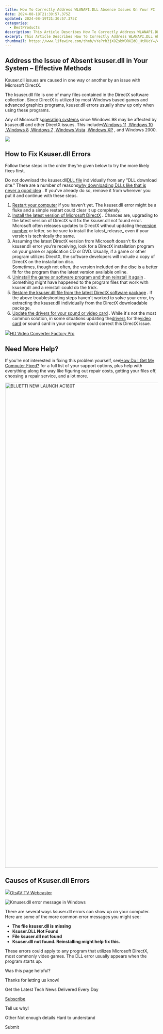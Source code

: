 ```yaml
---
title: How To Correctly Address WLANAPI.DLL Absence Issues On Your PC
date: 2024-08-18T21:30:57.375Z
updated: 2024-08-19T21:30:57.375Z
categories:
  - BestProducts
description: This Article Describes How To Correctly Address WLANAPI.DLL Absence Issues On Your PC
excerpt: This Article Describes How To Correctly Address WLANAPI.DLL Absence Issues On Your PC
thumbnail: https://www.lifewire.com/thmb/vYePrh3jXOZsbWORXIdO_HtRUcY=/400x300/filters:no_upscale():max_bytes(150000):strip_icc():format(webp)/wlanapi-dll-error-message-5a787dbe3037130036108806.PNG
---
```


## Address the Issue of Absent ksuser.dll in Your System – Effective Methods
 Ksuser.dll issues are caused in one way or another by an issue with Microsoft DirectX.

 The ksuser.dll file is one of many files contained in the DirectX software collection. Since DirectX is utilized by most Windows based games and advanced graphics programs, ksuser.dll errors usually show up only when using these programs.

 Any of Microsoft's[operating systems](https://www.lifewire.com/operating-systems-2625912) since Windows 98 may be affected by ksuser.dll and other DirectX issues. This includes[Windows 11](https://www.lifewire.com/windows-11-5188930) ,[Windows 10](https://www.lifewire.com/windows-10-2626217) ,[Windows 8](https://www.lifewire.com/windows-8-2626235) ,[Windows 7](https://www.lifewire.com/windows-7-2626265) ,[Windows Vista](https://www.lifewire.com/windows-vista-2626311) ,[Windows XP](https://www.lifewire.com/windows-xp-2626354) , and Windows 2000.

<!-- affiliate ads begin -->
<a href="https://store.advancedwebranking.com/order/checkout.php?PRODS=4715051&QTY=1&AFFILIATE=108875&CART=1"><img src="https://secure.avangate.com/images/merchant/14edc6ebfdae2e23bbed83d67f50e983/products/33_awr%20logo.png" border="0"></a>
<!-- affiliate ads end -->
## How to Fix Ksuser.dll Errors

 Follow these steps in the order they're given below to try the more likely fixes first.

 Do not download the ksuser.dll[DLL file](https://www.lifewire.com/what-is-a-dll-file-2625852) individually from any "DLL download site." There are a number of reasons[why downloading DLLs like that is never a good idea](https://www.lifewire.com/important-reasons-not-to-download-dll-files-2624455) . If you've already do so, remove it from wherever you put it and continue with these steps.

1. [Restart your computer](https://www.lifewire.com/how-to-reboot-a-computer-2624568) if you haven't yet. The ksuser.dll error might be a fluke and a simple restart could clear it up completely.
2. [Install the latest version of Microsoft DirectX](https://www.lifewire.com/how-to-download-install-directx-2624489) . Chances are, upgrading to the latest version of DirectX will fix the ksuser.dll not found error.  
 Microsoft often releases updates to DirectX without updating the[version number](https://www.lifewire.com/version-number-2626043) or letter, so be sure to install the latest_release_ even if your version is technically the same.
3. Assuming the latest DirectX version from Microsoft doesn't fix the ksuser.dll error you're receiving, look for a DirectX installation program on your game or application CD or DVD. Usually, if a game or other program utilizes DirectX, the software developers will include a copy of DirectX on the installation disc.  
 Sometimes, though not often, the version included on the disc is a better fit for the program than the latest version available online.
4. [Uninstall the game or software program and then reinstall it again](https://www.lifewire.com/what-is-the-proper-way-to-reinstall-a-software-program-2624478) . Something might have happened to the program files that work with ksuser.dll and a reinstall could do the trick.
5. [Restore the ksuser.dll file from the latest DirectX software package](https://www.lifewire.com/how-to-restore-a-missing-directx-dll-file-2624516) . If the above troubleshooting steps haven't worked to solve your error, try extracting the ksuser.dll individually from the DirectX downloadable package.
6. [Update the drivers for your sound or video card](https://www.lifewire.com/how-to-update-drivers-in-windows-2619214) . While it's not the most common solution, in some situations updating the[drivers](https://www.lifewire.com/what-is-a-device-driver-2625796) for the[video card](https://www.lifewire.com/what-is-a-video-card-2618161) or sound card in your computer could correct this DirectX issue.

<!-- affiliate ads begin -->
<a href="https://secure.2checkout.com/order/checkout.php?PRODS=4537546&QTY=1&AFFILIATE=108875&CART=1"><img src="https://secure.avangate.com/images/merchant/4b0a0290ad7df100b77e86839989a75e/products/7_copy_2_2_hdpro.png" border="0">HD Video Converter Factory Pro</a>
<!-- affiliate ads end -->
## Need More Help?

 If you're not interested in fixing this problem yourself, see[How Do I Get My Computer Fixed?](https://www.lifewire.com/how-do-i-get-my-computer-fixed-2625167) for a full list of your support options, plus help with everything along the way like figuring out repair costs, getting your files off, choosing a repair service, and a lot more.

<!-- affiliate ads begin -->
<a href="https://bluettieu.pxf.io/c/5597632/2042323/17091" target="_top" id="2042323"><img src="//a.impactradius-go.com/display-ad/17091-2042323" border="0" alt="BLUETTI NEW LAUNCH AC180T" width="3840" height="1600"/></a><img height="0" width="0" src="https://imp.pxf.io/i/5597632/2042323/17091" style="position:absolute;visibility:hidden;" border="0" />
<!-- affiliate ads end -->
## Causes of Ksuser.dll Errors

<!-- affiliate ads begin -->
<a href="https://otszone.ots7.com/order/checkout.php?PRODS=4713324&QTY=1&AFFILIATE=108875&CART=1"><img src="https://green.ots7.com/screenshots/OtsAV/OtsAVTV1.90-300x188.jpg" border="0">OtsAV TV Webcaster</a>
<!-- affiliate ads end -->
![Kmuser.dll error message in Windows](https://www.lifewire.com/thmb/_kE6cWgEDxkFfWUQYVl5dvpRHPU=/1500x0/filters:no_upscale():max_bytes(150000):strip_icc():format(webp)/kmuser-dll-error-59720c1c519de200114aafc7.png)

 There are several ways ksuser.dll errors can show up on your computer. Here are some of the more common error messages you might see:

* **The file ksuser.dll is missing**
* **Ksuser.DLL Not Found**
* **File ksuser.dll not found**
* **Ksuser.dll not found. Reinstalling might help fix this.**

 These errors could apply to any program that utilizes Microsoft DirectX, most commonly video games. The DLL error usually appears when the program starts up.

Was this page helpful?

Thanks for letting us know!

 Get the Latest Tech News Delivered Every Day

[Subscribe](https://www.lifewire.com/#)

Tell us why!

 Other  Not enough details  Hard to understand

 Submit

<ins class="adsbygoogle"
     style="display:block"
     data-ad-format="autorelaxed"
     data-ad-client="ca-pub-7571918770474297"
     data-ad-slot="1223367746"></ins>



<ins class="adsbygoogle"
     style="display:block"
     data-ad-client="ca-pub-7571918770474297"
     data-ad-slot="8358498916"
     data-ad-format="auto"
     data-full-width-responsive="true"></ins>


